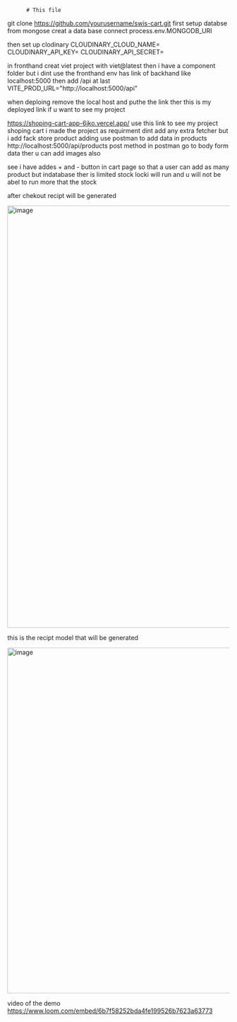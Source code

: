           # This file
git clone https://github.com/yourusername/swis-cart.git
first setup databse from mongose creat a data base connect process.env.MONGODB_URI

then set up clodinary CLOUDINARY_CLOUD_NAME=
CLOUDINARY_API_KEY=
CLOUDINARY_API_SECRET=

in fronthand creat viet project with viet@latest then i have a component folder but i dint use the fronthand env has link of backhand like localhost:5000 then add /api at last 
VITE_PROD_URL="http://localhost:5000/api"

when deploing remove the local host and puthe the link ther this is my deployed link if u want to see my project 

https://shoping-cart-app-6jko.vercel.app/ use this link to see my project shoping cart i made the project as requirment 
dint add any extra fetcher but i add fack store product adding use postman to add data in products http://localhost:5000/api/products post method in postman go to body form data ther u can add images also



see i have addes + and - button in cart page so that a user can add as many product but indatabase ther is limited stock locki will run and u will not be abel to run more that the stock

after chekout recipt will be generated

<img width="1782" height="955" alt="image" src="https://github.com/user-attachments/assets/afe1f14e-3bc3-4cca-acfa-1bd6040db4ca" />

this is the recipt model that will be generated 

<img width="891" height="782" alt="image" src="https://github.com/user-attachments/assets/110ba828-0f52-40c8-94f9-625a21425fcd" />

video of the demo
    https://www.loom.com/embed/6b7f58252bda4fe199526b7623a63773
    


